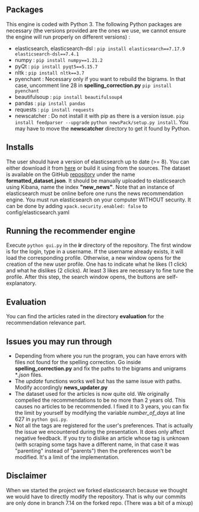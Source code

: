 ## Packages
This engine is coded with Python 3.
The following Python packages are necessary (the versions provided are the ones we use, we cannot ensure the engine will run properly on different versions) :
- elasticsearch, elasticsearch-dsl : `pip install elasticsearch==7.17.9 elasticsearch-dsl==7.4.1`
- numpy : `pip install numpy==1.21.2`
- pyQt : `pip install pyqt5==5.15.7`
- nltk : `pip install nltk==3.7`
- pyenchant : Necessary only if you want to rebuild the bigrams. In that case, uncomment line 28 in **spelling_correction.py**  `pip install pyenchant` 
- beautifulsoup : `pip install beautifulsoup4`
- pandas : `pip install pandas`
- requests : `pip install requests`
- newscatcher : Do not install it with pip as there is a version issue. `pip install feedparser --upgrade` `python newsPack/setup.py install`. You may have to move the **newscatcher** directory to get it found by Python. 


## Installs
The user should have a version of elasticsearch up to date (>= 8). You can either download it from [here](https://www.elastic.co/downloads/elasticsearch) or build it using from the sources. The dataset is available on the GitHub [repository](https://github.com/UnparalleledSmilingMonster/DD2477-project1/tree/7.14/ir) under the name **formatted_dataset.json**. It should be manually uploaded to elasticsearch using Kibana, name the index **"new_news"**. Note that an instance of elasticsearch must be online before one runs the news recommendation engine. You must run elasticsearch on your computer WITHOUT security. It can be done by adding `xpack.security.enabled: false` to config/elasticsearch.yaml


## Running the recommender engine
Execute `python gui.py` in the **ir** directory of the repository. The first window is for the login, type in a username. If the username already exists, it will load the corresponding profile. Otherwise, a new window opens for the creation of the new user profile. One has to indicate what he likes (1 click) and what he dislikes (2 clicks). At least 3 likes are necessary to fine tune the profile. After this step, the search window opens, the buttons are self-explanatory. 

## Evaluation 
You can find the articles rated in the directory **evaluation** for the recommendation relevance part.

## Issues you may run through
- Depending from where you run the program, you can have errors with files not found for the spelling correction. Go inside **spelling_correction.py** and fix the paths to the bigrams and unigrams **.json* files.
- The *update* functions works well but has the same issue with paths. Modify accordingly **news_updater.py**
- The dataset used for the articles is now quite old. We originally compelled the recommendations to be no more than 2 years old. This causes no articles to be recommended. I fixed it to 3 years, you can fix the limit by yourself by modifying the variable *number_of_days* at line 627 in `python gui.py`.
- Not all the tags are registered for the user's preferences. That is actually the issue we encountered during the presentation. It does only affect negative feedback. If you try to dislike an article whose tag is unknown (with scraping some tags have a different name, in that case it was "parenting" instead of "parents") then the preferences won't be modified. It's a limit of the implementation.

## Disclaimer
When we started the project we forked elasticsearch because we thought we would have to directly modify the repository. That is why our commits are only done in branch 7.14 on the forked repo. (There was a bit of a mixup)


